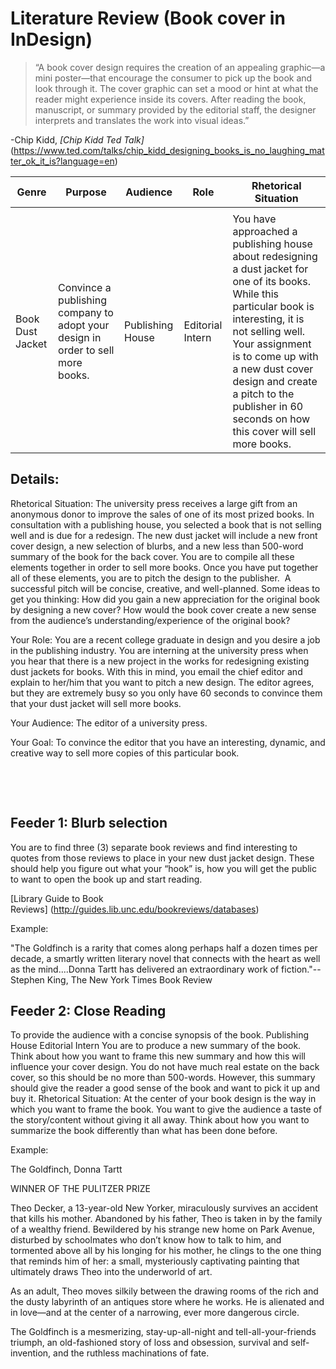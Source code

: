 # Literature Review (Book cover in InDesign)


>“A book cover design requires the creation of an appealing graphic—a mini poster—that encourage the consumer to pick up the book and look through it. The cover graphic can set a mood or hint at what the reader might experience inside its covers. After reading the book, manuscript, or summary provided by the editorial staff, the designer interprets and translates the work into visual ideas.”

-Chip Kidd, *[Chip Kidd Ted Talk]*(https://www.ted.com/talks/chip_kidd_designing_books_is_no_laughing_matter_ok_it_is?language=en)

| Genre            | Purpose                                                                         | Audience         | Role             | Rhetorical Situation                                                                                                                                                                                                                                                                                                 |
|------------------|---------------------------------------------------------------------------------|------------------|------------------|----------------------------------------------------------------------------------------------------------------------------------------------------------------------------------------------------------------------------------------------------------------------------------------------------------------------|
|                  |                                                                                 |                  |                  |                                                                                                                                                                                                                                                                                                                      |
| Book Dust Jacket | Convince a publishing company to adopt your design in order to sell more books. | Publishing House | Editorial Intern | You have approached a publishing house about redesigning a dust jacket for one of its books. While this particular book is interesting, it is not selling well. Your assignment is to come up with a new dust cover design and create a pitch to the publisher in 60 seconds on how this cover will sell more books. |


## Details:

Rhetorical Situation: The university press receives a large gift from an anonymous donor to improve the sales of one of its most prized books. In consultation with a publishing house, you selected a book that is not selling well and is due for a redesign. The new dust jacket will include a new front cover design, a new selection of blurbs, and a new less than 500-word summary of the book for the back cover. You are to compile all these elements together in order to sell more books. Once you have put together all of these elements, you are to pitch the design to the publisher.  A successful pitch will be concise, creative, and well-planned. Some ideas to get you thinking: How did you gain a new appreciation for the original book by designing a new cover? How would the book cover create a new sense from the audience’s understanding/experience of the original book?

Your Role: You are a recent college graduate in design and you desire a job in the publishing industry. You are interning at the university press when you hear that there is a new project in the works for redesigning existing dust jackets for books. With this in mind, you email the chief editor and explain to her/him that you want to pitch a new design. The editor agrees, but they are extremely busy so you only have 60 seconds to convince them that your dust jacket will sell more books.

Your Audience: The editor of a university press.

Your Goal: To convince the editor that you have an interesting, dynamic, and creative way to sell more copies of this particular book.

 

 

## Feeder 1: Blurb selection

You are to find three (3) separate book reviews and find interesting to quotes from those reviews to place in your new dust jacket design. These should help you figure out what your “hook” is, how you will get the public to want to open the book up and start reading.

[Library Guide to Book Reviews] (http://guides.lib.unc.edu/bookreviews/databases)

Example:

"The Goldfinch is a rarity that comes along perhaps half a dozen times per decade, a smartly written literary novel that connects with the heart as well as the mind....Donna Tartt has delivered an extraordinary work of fiction."--Stephen King, The New York Times Book Review




## Feeder 2: Close Reading


To provide the audience with a concise synopsis of the book.	Publishing House	Editorial Intern	You are to produce a new summary of the book. Think about how you want to frame this new summary and how this will influence your cover design. You do not have much real estate on the back cover, so this should be no more than 500-words. However, this summary should give the reader a good sense of the book and want to pick it up and buy it.
Rhetorical Situation: At the center of your book design is the way in which you want to frame the book. You want to give the audience a taste of the story/content without giving it all away. Think about how you want to summarize the book differently than what has been done before.

Example:

The Goldfinch, Donna Tartt

WINNER OF THE PULITZER PRIZE

Theo Decker, a 13-year-old New Yorker, miraculously survives an accident that kills his mother. Abandoned by his father, Theo is taken in by the family of a wealthy friend. Bewildered by his strange new home on Park Avenue, disturbed by schoolmates who don’t know how to talk to him, and tormented above all by his longing for his mother, he clings to the one thing that reminds him of her: a small, mysteriously captivating painting that ultimately draws Theo into the underworld of art.

As an adult, Theo moves silkily between the drawing rooms of the rich and the dusty labyrinth of an antiques store where he works. He is alienated and in love—and at the center of a narrowing, ever more dangerous circle.

The Goldfinch is a mesmerizing, stay-up-all-night and tell-all-your-friends triumph, an old-fashioned story of loss and obsession, survival and self-invention, and the ruthless machinations of fate.


